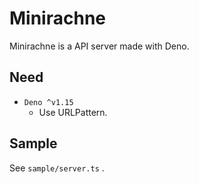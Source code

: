 # Minirachne

Minirachne is a API server made with Deno.

## Need

- `Deno ^v1.15`
  - Use URLPattern.

## Sample

See `sample/server.ts` .
